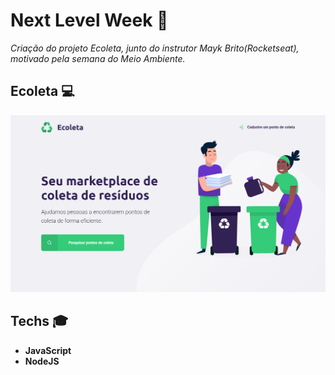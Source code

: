 # Next Level Week :purple_heart:

*Criação do projeto Ecoleta, junto do instrutor Mayk Brito(Rocketseat), motivado pela semana do Meio Ambiente.*

## Ecoleta :computer:

<p align="center" >
    <img src="screen/img1.png" />
</p>

## Techs :mortar_board:
- **JavaScript**
- **NodeJS**
